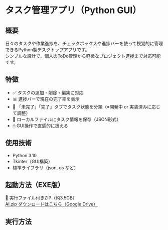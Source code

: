 # タスク管理アプリ（Python GUI）

## 概要

日々のタスクや作業進捗を、チェックボックスや進捗バーを使って視覚的に管理できるPython製デスクトップアプリです。  
シンプルな設計で、個人のToDo管理から軽微なプロジェクト進捗まで対応可能です。

## 特徴

- ✅ タスクの追加・削除・編集に対応
- 📊 進捗バーで現在の完了率を表示
- 📂 「未完了」「完了」タブでタスク状態を分類（※開発中 or 実装済みに応じて調整）
- 💾 ローカルファイルにタスク情報を保存（JSON形式）
- 🖱 GUI操作で直感的に扱える

## 使用技術

- Python 3.10
- Tkinter（GUI構築）
- 標準ライブラリ（json, os など）

## 起動方法（EXE版）

🔗 実行ファイル付きZIP（約3.5GB）  
[AI.zip ダウンロードはこちら（Google Drive）](https://drive.google.com/file/d/1_FjZWj1_1T7O3geWJWr3D1GZUjS8g_fL/view?usp=sharing)

## 実行方法

